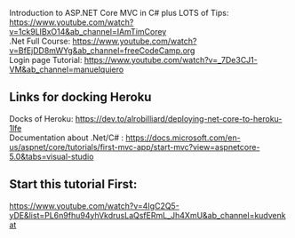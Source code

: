 Introduction to ASP.NET Core MVC in C# plus LOTS of Tips: https://www.youtube.com/watch?v=1ck9LIBxO14&ab_channel=IAmTimCorey<br>
.Net Full Course: https://www.youtube.com/watch?v=BfEjDD8mWYg&ab_channel=freeCodeCamp.org<br>
Login page Tutorial: https://www.youtube.com/watch?v=_7De3CJ1-VM&ab_channel=manuelquiero


## Links for docking Heroku
Docks of Heroku: https://dev.to/alrobilliard/deploying-net-core-to-heroku-1lfe<br>
Documentation about .Net/C# :  https://docs.microsoft.com/en-us/aspnet/core/tutorials/first-mvc-app/start-mvc?view=aspnetcore-5.0&tabs=visual-studio<br>



## Start this tutorial First:<br>
https://www.youtube.com/watch?v=4IgC2Q5-yDE&list=PL6n9fhu94yhVkdrusLaQsfERmL_Jh4XmU&ab_channel=kudvenkat
